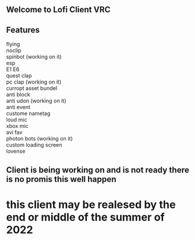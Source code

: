 ## Welcome to Lofi Client VRC



## Features
flying                              
noclip                            
spinbot (working on it)                      
esp                                      
E1
E6                                                                   
quest clap                               
pc clap (working on it)                             
curropt asset bundel                                                           
anti block                                
anti udon (working on it)                           
anti event                                           
custome nametag                                   
loud mic                             
xbox mic                                  
avi fav                                           
photon bots (working on it)          
custom loading screen                                            
lovense                                                                                             
## Client is being working on and is not ready there is no promis this well happen
#  this client may be realesed by the end or middle of the summer of 2022


